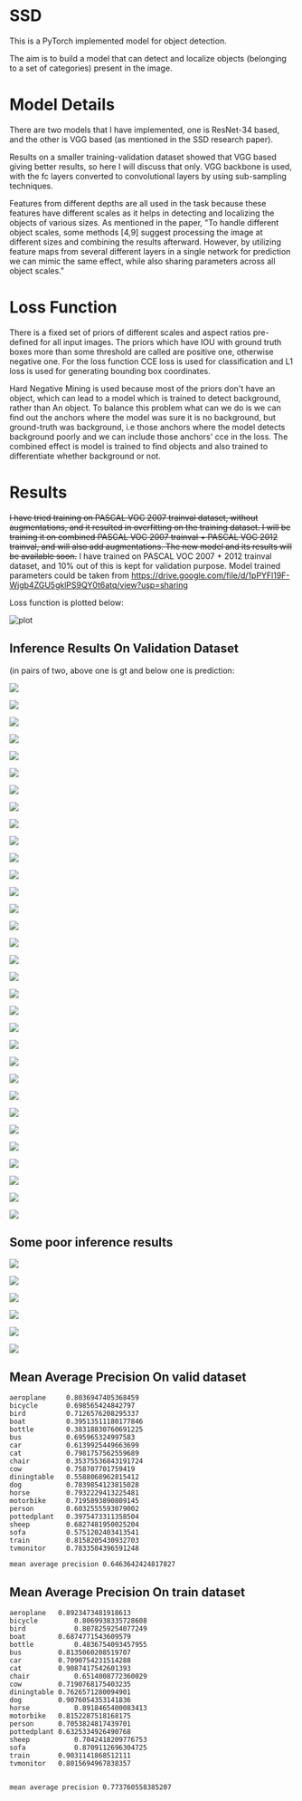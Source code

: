 # SSD
This is a PyTorch implemented model for object detection.

The aim is to build a model that can detect and localize objects (belonging to a set of categories) present in the image.

# Model Details
There are two models that I have implemented, one is ResNet-34 based, and the other is VGG based (as mentioned in
the SSD research paper).

Results on a smaller training-validation dataset showed that VGG based giving better results, so here I will discuss
that only. VGG backbone is used, with the fc layers converted to convolutional layers
by using sub-sampling techniques.


Features from different depths are all used in the task because these features
have different scales as it helps in detecting and localizing the objects of
various sizes. As mentioned in the paper, "To handle different object scales,
some methods [4,9] suggest processing the image at different sizes and combining the
results afterward. However, by utilizing feature maps from several different layers in a
single network for prediction we can mimic the same effect, while also sharing parameters across all object scales."

# Loss Function
There is a fixed set of priors of different scales and aspect ratios pre-defined for all
input images. The priors which have IOU with ground truth boxes more than some threshold
are called are positive one, otherwise negative one. For the loss function
CCE loss is used for classification and L1 loss is used for generating bounding box
coordinates.

Hard Negative Mining is used because most of the priors don't have an object, which can lead to a model which is trained to detect background, rather than
An object. To balance this problem what can we do is we can find out the anchors where the model was sure it is no background, but ground-truth was background,
i.e those anchors where the model detects background poorly and we can include those anchors' cce in the loss.
The combined effect is model is trained to find objects and also trained to differentiate whether background or not.


# Results
~~I have tried training on PASCAL VOC 2007 trainval dataset, without augmentations, and it resulted in overfitting
on the training dataset. I will be training it on combined PASCAL VOC 2007
trainval + PASCAL VOC 2012 trainval, and will also add augmentations. The new model and its results
will be available soon.~~
I have trained on PASCAL VOC 2007 + 2012 trainval dataset, and 10% out of this
 is kept for validation purpose.
Model trained parameters could be taken from
https://drive.google.com/file/d/1pPYFl19F-Wjgb4ZGU5gklPS9QY0t6atq/view?usp=sharing

Loss function is plotted below:

![plot](./Images/loss_fn.png)

## Inference Results On Validation Dataset
(in pairs of two, above one is gt and below one is prediction:

![](./Images/te1.png)

![](./Images/te11.png)

![](./Images/te2.png)

![](./Images/te22.png)

![](./Images/te3.png)

![](./Images/te33.png)

![](./Images/te4.png)

![](./Images/te44.png)

![](./Images/te5.png)

![](./Images/te55.png)

![](./Images/te6.png)

![](./Images/te66.png)

![](./Images/te7.png)

![](./Images/te77.png)

![](./Images/te8.png)

![](./Images/te88.png)

![](./Images/te9.png)

![](./Images/te99.png)

![](./Images/te10.png)

![](./Images/te100.png)

![](./Images/te-11.png)

![](./Images/te-11-.png)

![](./Images/tee12.png)

![](./Images/tee122.png)

![](./Images/tee13.png)

![](./Images/tee133.png)

![](./Images/tee14.png)

![](./Images/tee144.png)

![](./Images/tee15.png)

![](./Images/tee155.png)

![](./Images/tee16.png)

![](./Images/tee166.png)

## Some poor inference results

![](./Images/b1.png)

![](./Images/b11.png)

![](./Images/b2.png)

![](./Images/b22.png)

![](./Images/b3.png)

![](./Images/b33.png)


## Mean Average Precision On valid dataset
```
aeroplane     0.8036947405368459
bicycle       0.698565424842797
bird          0.7126576208295337
boat          0.39513511180177846
bottle        0.38318830760691225
bus           0.695965324997583
car           0.6139925449663699
cat           0.7981757562559689
chair         0.35375536843191724
cow           0.758707701759419
diningtable   0.5588068962815412
dog           0.7839854123815028
horse         0.7932229413225481
motorbike     0.7195893890809145
person        0.6032555593079002
pottedplant   0.3975473311358504
sheep         0.6827481950025204
sofa          0.5751202403413541
train         0.8158205430932703
tvmonitor     0.7833504396591248

mean average precision 0.6463642424817827

```



## Mean Average Precision On train dataset
```
aeroplane	0.8923473481918613
bicycle	        0.8069938335728608
bird	        0.8078259254077249
boat    	0.6874771543609579
bottle	        0.4836754093457955
bus     	0.8135060208519707
car     	0.7090754231514288
cat	        0.9087417542601393
chair   	    0.6514008772360029
cow	        0.7190768175403235
diningtable	0.7626571280094901
dog     	0.9076054353141836
horse	        0.8918465400083413
motorbike	0.8152287518168175
person  	0.7053824817439701
pottedplant	0.6325334926490768
sheep	        0.7042418209776753
sofa    	    0.8709112696304725
train   	0.9031141868512111
tvmonitor	0.8015694967838357


mean average precision 0.773760558385207


```
